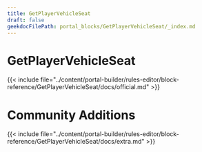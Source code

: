 ```yaml
---
title: GetPlayerVehicleSeat
draft: false
geekdocFilePath: portal_blocks/GetPlayerVehicleSeat/_index.md
---
```

# GetPlayerVehicleSeat
{{< include file="../content/portal-builder/rules-editor/block-reference/GetPlayerVehicleSeat/docs/official.md" >}}

# Community Additions

{{< include file="../content/portal-builder/rules-editor/block-reference/GetPlayerVehicleSeat/docs/extra.md" >}}